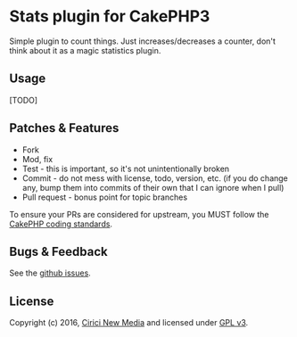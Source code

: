 # Stats plugin for CakePHP3

Simple plugin to count things. Just increases/decreases a counter, don't think
about it as a magic statistics plugin.

## Usage

[TODO]

## Patches & Features

* Fork
* Mod, fix
* Test - this is important, so it's not unintentionally broken
* Commit - do not mess with license, todo, version, etc. (if you do change any, bump them into commits of
their own that I can ignore when I pull)
* Pull request - bonus point for topic branches

To ensure your PRs are considered for upstream, you MUST follow the [CakePHP coding standards][standards].

## Bugs & Feedback

See the [github issues][issues].

## License

Copyright (c) 2016, [Cirici New Media][cirici] and licensed under [GPL v3][gpl].

[cakephp]: http://cakephp.org
[composer]: http://getcomposer.org
[issues]: https://github.com/ciricihq/cake-stats/issues
[gpl]: http://www.gnu.org/licenses/gpl-3.0.html
[cirici]: http://www.cirici.com
[standards]: http://book.cakephp.org/3.0/en/contributing/cakephp-coding-conventions.html

